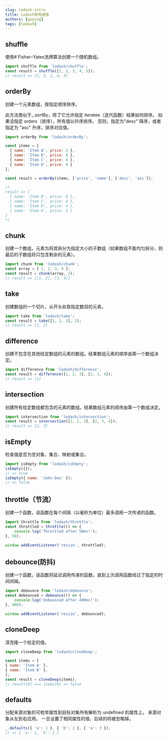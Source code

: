```yaml
---
slug: lodash-intro
title: Lodash常用速查
authors: [guying]
tags: [lodash]
---
```


## shuffle

使用# Fisher–Yates洗牌算法创建一个随机数组。

```javascript
import shuffle from 'lodash/shuffle';
const result = shuffle([1, 2, 3, 4, 5]);
// result => [2, 5, 1, 4, 3]
```

## orderBy

创建一个元素数组，按指定顺序排序。

此方法类似于_.sortBy，除了它允许指定 iteratee（迭代函数）结果如何排序。 如果没指定 orders（排序），所有值以升序排序。 
否则，指定为"desc" 降序，或者指定为 "asc" 升序，排序对应值。

```javascript
import orderBy from 'lodash/orderBy';

const items = [
  { name: 'Item A', price: 2 },
  { name: 'Item B', price: 8 },
  { name: 'Item C', price: 4 },
  { name: 'Item D', price: 4 }
];

const result = orderBy(items, ['price', 'name'], ['desc', 'asc']);

/*
result => [
  { name: 'Item B', price: 8 },
  { name: 'Item C', price: 4 },
  { name: 'Item D', price: 4 },
  { name: 'Item A', price: 2 }
]
*/
```

## chunk

创建一个数组，元素为将其拆分为指定大小的子数组（如果数组不能均匀拆分，则最后的子数组将只包含剩余的元素）。


```javascript
import chunk from 'lodash/chunk';
const array = [ 1, 2, 3, 4 ];
const result = chunk(array, 2);
// result => [[1, 2], [3, 4]]
```

## take

创建数组的一个切片，从开头处取指定数目的元素。


```javascript
import take from 'lodash/take';
const result = take([1, 2, 3], 2);
// result => [1, 2]
```


## difference

创建不包含在其他给定数组的元素的数组。结果数组元素的顺序由第一个数组决定。

```javascript
import difference from 'lodash/difference';
const result = difference([1, 2, 3], [2, 3, 4]);
// result => [1]
```

## intersection

创建所有给定数组都包含的元素的数组。结果数组元素的顺序由第一个数组决定。

```javascript
import intersection from 'lodash/intersection';
const result = intersection([1, 2, 3], [2, 3, 4]);
// result => [2, 3]
```

## isEmpty

检查值是否为空对象、集合、映射或集合。

```javascript
import isEmpty from 'lodash/isEmpty';
isEmpty({});
// => true
isEmpty({ name: 'John Doe' });
// => false
```

## throttle（节流）

创建一个函数，该函数在每个间隔（以毫秒为单位）最多调用一次传递的函数。

```javascript
import throttle from 'lodash/throttle';
const throttled = throttle(() => {
    console.log('Throttled after 50ms!');
}, 50);

window.addEventListener('resize', throttled);
```

## debounce(防抖)

创建一个函数，该函数将延迟调用传递的函数，直到上次调用函数经过了指定的时间间隔。

```javascript
import debounce from 'lodash/debounce';
const debounced = debounce(() => {
    console.log('Debounced after 400ms!');
}, 400);

window.addEventListener('resize', debounced);
```


## cloneDeep

深克隆一个给定的值。

```javascript
import cloneDeep from 'lodash/cloneDeep';

const items = [
{ name: 'Item A' },
{ name: 'Item B' },
];
const result = cloneDeep(items);
// result[0] === items[0] => false
```

## defaults

分配来源对象的可枚举属性到目标对象所有解析为 undefined 的属性上。 来源对象从左到右应用。 一旦设置了相同属性的值，后续的将被忽略掉。

```javascript
_.defaults({ 'a': 1 }, { 'b': 2 }, { 'a': 3 });
// => { 'a': 1, 'b': 2 }
```